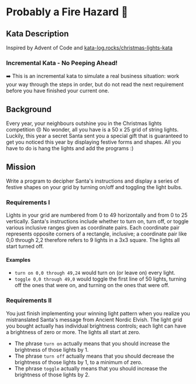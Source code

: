 # Probably a Fire Hazard 🎄



## Kata Description

Inspired by Advent of Code and [kata-log.rocks/christmas-lights-kata](https://kata-log.rocks/christmas-lights-kata)

### Incremental Kata - No Peeping Ahead!

➡️ This is an incremental kata to simulate a real business situation: work your way through the steps in order, but do not read the next requirement before you have finished your current one.

## Background

Every year, your neighbours outshine you in the Christmas lights competition 😣 No wonder, all you have is a 50 x 25 grid of string lights. Luckily, this year a secret Santa sent you a special gift that is guaranteed to get you noticed this year by displaying festive forms and shapes. All you have to do is hang the lights and add the programs :)

## Mission

Write a program to decipher Santa's instructions and display a series of festive shapes on your grid by turning on/off and toggling the light bulbs.

### Requirements I

Lights in your grid are numbered from 0 to 49 horizontally and from 0 to 25 vertically. Santa's instructions include whether to turn on, turn off, or toggle various inclusive ranges given as coordinate pairs. Each coordinate pair represents opposite corners of a rectangle, inclusive; a coordinate pair like 0,0 through 2,2 therefore refers to 9 lights in a 3x3 square. The lights all start turned off.

#### Examples

- `turn on 0,0 through 49,24` would turn on (or leave on) every light.
- `toggle 0,0 through 49,0` would toggle the first line of 50 lights, turning off the ones that were on, and turning on the ones that were off.

### Requirements II

You just finish implementing your winning light pattern when you realize you mistranslated Santa's message from Ancient Nordic Elvish. The light grid you bought actually has individual brightness controls; each light can have a brightness of zero or more. The lights all start at zero.

- The phrase `turn on` actually means that you should increase the brightness of those lights by 1.
- The phrase `turn off` actually means that you should decrease the brightness of those lights by 1, to a minimum of zero.
- The phrase `toggle` actually means that you should increase the brightness of those lights by 2.
